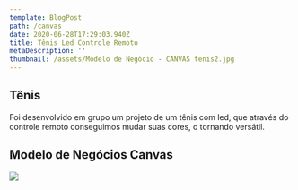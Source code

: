 ```yaml
---
template: BlogPost
path: /canvas
date: 2020-06-28T17:29:03.940Z
title: Tênis Led Controle Remoto
metaDescription: ''
thumbnail: /assets/Modelo de Negócio - CANVAS tenis2.jpg
---
```

## Tênis

Foi desenvolvido em grupo um projeto de um tênis com led, que através do controle remoto conseguimos mudar suas cores, o tornando versátil.

## Modelo de Negócios Canvas

![](/assets/canvas.png)
